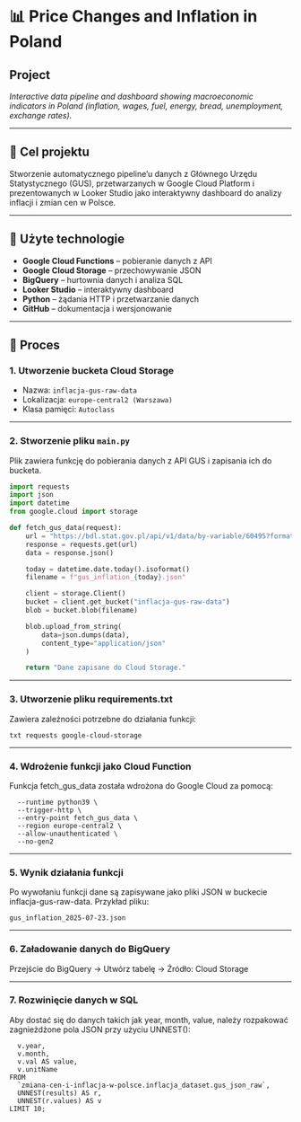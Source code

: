 # 📊 Price Changes and Inflation in Poland

## Project

*Interactive data pipeline and dashboard showing macroeconomic indicators in Poland (inflation, wages, fuel, energy, bread, unemployment, exchange rates).*

---

## 🎯 Cel projektu

Stworzenie automatycznego pipeline’u danych z Głównego Urzędu Statystycznego (GUS), przetwarzanych w Google Cloud Platform i prezentowanych w Looker Studio jako interaktywny dashboard do analizy inflacji i zmian cen w Polsce.

---

## 🧰 Użyte technologie

- **Google Cloud Functions** – pobieranie danych z API
- **Google Cloud Storage** – przechowywanie JSON
- **BigQuery** – hurtownia danych i analiza SQL
- **Looker Studio** – interaktywny dashboard
- **Python** – żądania HTTP i przetwarzanie danych
- **GitHub** – dokumentacja i wersjonowanie

---

## 🧱 Proces

### 1. Utworzenie bucketa Cloud Storage

- Nazwa: `inflacja-gus-raw-data`
- Lokalizacja: `europe-central2 (Warszawa)`
- Klasa pamięci: `Autoclass`

---

### 2. Stworzenie pliku `main.py`

Plik zawiera funkcję do pobierania danych z API GUS i zapisania ich do bucketa.

```python
import requests
import json
import datetime
from google.cloud import storage

def fetch_gus_data(request):
    url = "https://bdl.stat.gov.pl/api/v1/data/by-variable/60495?format=json"
    response = requests.get(url)
    data = response.json()

    today = datetime.date.today().isoformat()
    filename = f"gus_inflation_{today}.json"

    client = storage.Client()
    bucket = client.get_bucket("inflacja-gus-raw-data")
    blob = bucket.blob(filename)

    blob.upload_from_string(
        data=json.dumps(data),
        content_type="application/json"
    )

    return "Dane zapisane do Cloud Storage."
```

---

### 3. Utworzenie pliku requirements.txt

Zawiera zależności potrzebne do działania funkcji:

```txt requests google-cloud-storage ```

---

### 4. Wdrożenie funkcji jako Cloud Function

Funkcja fetch_gus_data została wdrożona do Google Cloud za pomocą:

```gcloud functions deploy fetch_gus_data \
  --runtime python39 \
  --trigger-http \
  --entry-point fetch_gus_data \
  --region europe-central2 \
  --allow-unauthenticated \
  --no-gen2
```

---

### 5. Wynik działania funkcji

Po wywołaniu funkcji dane są zapisywane jako pliki JSON w buckecie inflacja-gus-raw-data. Przykład pliku:

```gus_inflation_2025-07-23.json```

---

### 6. Załadowanie danych do BigQuery

Przejście do BigQuery → Utwórz tabelę → Źródło: Cloud Storage

---

### 7. Rozwinięcie danych w SQL

Aby dostać się do danych takich jak year, month, value, należy rozpakować zagnieżdżone pola JSON przy użyciu UNNEST():

```SELECT
  v.year,
  v.month,
  v.val AS value,
  v.unitName
FROM
  `zmiana-cen-i-inflacja-w-polsce.inflacja_dataset.gus_json_raw`,
  UNNEST(results) AS r,
  UNNEST(r.values) AS v
LIMIT 10;
```
